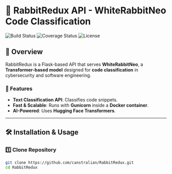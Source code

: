 # 🐇 RabbitRedux API - WhiteRabbitNeo Code Classification

![Build Status](https://img.shields.io/github/actions/workflow/status/canstralian/RabbitRedux/ci.yml)
![Coverage Status](https://img.shields.io/codecov/c/github/canstralian/RabbitRedux)
![License](https://img.shields.io/github/license/canstralian/RabbitRedux)

## 🚀 Overview
RabbitRedux is a Flask-based API that serves **WhiteRabbitNeo**, a **Transformer-based model** designed for **code classification** in cybersecurity and software engineering.

### 🌟 Features
- **Text Classification API**: Classifies code snippets.
- **Fast & Scalable**: Runs with **Gunicorn** inside a **Docker container**.
- **AI-Powered**: Uses **Hugging Face Transformers**.

---

## 🛠️ Installation & Usage

### **1️⃣ Clone Repository**
```sh
git clone https://github.com/canstralian/RabbitRedux.git
cd RabbitRedux